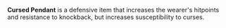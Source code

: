 **Cursed Pendant** is a defensive item that increases the wearer's hitpoints and resistance to knockback, but increases susceptibility to curses.
